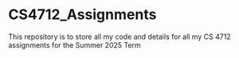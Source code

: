 # CS4712_Assignments
This repository is to store all my code and details for all my CS 4712 assignments for the Summer 2025 Term
